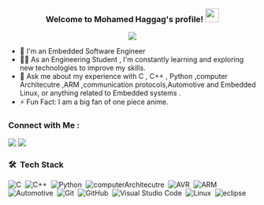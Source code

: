 


<h3 align="center">
  Welcome to Mohamed Haggag's profile!
    <img src="https://media.giphy.com/media/hvRJCLFzcasrR4ia7z/giphy.gif" width="28">
</h3>


<!-- Typing SVG by DenverCoder1 - https://github.com/DenverCoder1/readme-typing-svg -->
<p align="center">
  <a href="https://github.com/DenverCoder1/readme-typing-svg"><img src="https://readme-typing-svg.herokuapp.com/?lines=Embedded%20Systems%20Engineer%20;Always%20learning&font=Fira%20Code&center=true&width=440&height=45&color=f75c7e&vCenter=true&size=22"></a>
</p> 

- 🏢 I'm an Embedded Software Engineer 
- 👨‍💻 As an Engineering Student , I'm constantly learning and exploring new technologies to improve my skills.
- 💬 Ask me about my experience with C , C++ , Python ,computer Architecutre ,ARM ,communication protocols,Automotive and Embedded Linux, or anything related to Embedded systems .
- ⚡ Fun Fact: I am a big fan of one piece anime. 


### Connect with Me :

<a href="https://www.linkedin.com/in/mohamed-haggag-046a86197/" target="_blank"><img src="https://img.shields.io/badge/-Mohamed%20Haggag-0077B5?style=for-the-badge&logo=Linkedin&logoColor=white"/></a>
<a href="https://www.facebook.com/midoy.haggag" target="_blank"><img src="https://img.shields.io/badge/-Mohamed%20Haggag-0077B5?style=for-the-badge&logo=Facebook&logoColor=white"/></a>
### 🛠 &nbsp;Tech Stack
![C](https://img.shields.io/badge/-C-05122A?style=flat&logo=C)&nbsp;
![C++](https://img.shields.io/badge/-Cpp-05122A?style=flat&logo=Cpp&logoColor=563D7C)&nbsp;
![Python](https://img.shields.io/badge/-Python-05122A?style=flat&logo=Python)&nbsp;
![computerArchitecutre](https://img.shields.io/badge/-computerArchitecutre-05122A?style=flat&logo=computerArchitecutre&logoColor=1572B6)&nbsp;
![AVR](https://img.shields.io/badge/-AVR-05122A?style=flat&logo=AVR)&nbsp;
![ARM](https://img.shields.io/badge/-ARM-05122A?style=flat&logo=ARM)
![Automotive](https://img.shields.io/badge/-Automotive-05122A?style=flat&logo=Automotive&logoColor=339933)&nbsp;
![Git](https://img.shields.io/badge/-Git-05122A?style=flat&logo=git)&nbsp;
![GitHub](https://img.shields.io/badge/-GitHub-05122A?style=flat&logo=github)&nbsp;
![Visual Studio Code](https://img.shields.io/badge/-Visual%20Studio%20Code-05122A?style=flat&logo=visual-studio-code&logoColor=007ACC)&nbsp;
![Linux](https://img.shields.io/badge/-Linux-05122A?style=flat&logo=Linux)&nbsp;
![eclipse](https://img.shields.io/badge/-eclipse-05122A?style=flat&logo=eclipse)&nbsp;

